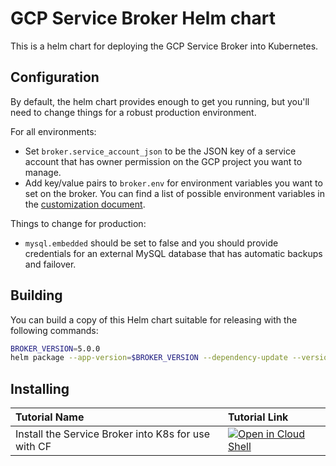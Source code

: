 # GCP Service Broker Helm chart

This is a helm chart for deploying the GCP Service Broker into Kubernetes.

## Configuration

By default, the helm chart provides enough to get you running, but you'll need
to change things for a robust production environment.

For all environments:

* Set `broker.service_account_json` to be the JSON key of a service account that
  has owner permission on the GCP project you want to manage.
* Add key/value pairs to `broker.env` for environment variables you want to set
  on the broker. You can find a list of possible environment variables in the
  [customization document](https://github.com/GoogleCloudPlatform/gcp-service-broker/blob/master/docs/customization.md).

Things to change for production:

* `mysql.embedded` should be set to false and you should provide credentials
  for an external MySQL database that has automatic backups and failover.

## Building

You can build a copy of this Helm chart suitable for releasing with the following commands:

``` .sh
BROKER_VERSION=5.0.0
helm package --app-version=$BROKER_VERSION --dependency-update --version=$BROKER_VERSION .
```

## Installing

| Tutorial Name | Tutorial Link |
|:--------------|:--------------|
| Install the Service Broker into K8s for use with CF | [![Open in Cloud Shell](http://gstatic.com/cloudssh/images/open-btn.svg)](https://console.cloud.google.com/cloudshell/editor?cloudshell_git_repo=https%3A%2F%2Fgithub.com%2FGoogleCloudPlatform%2Fgcp-service-broker&cloudshell_open_in_editor=values.yaml&cloudshell_working_dir=deployments%2Fhelm%2Fgcp-service-broker&cloudshell_tutorial=cf-tutorial.md&cloudshell_git_branch=master) |
